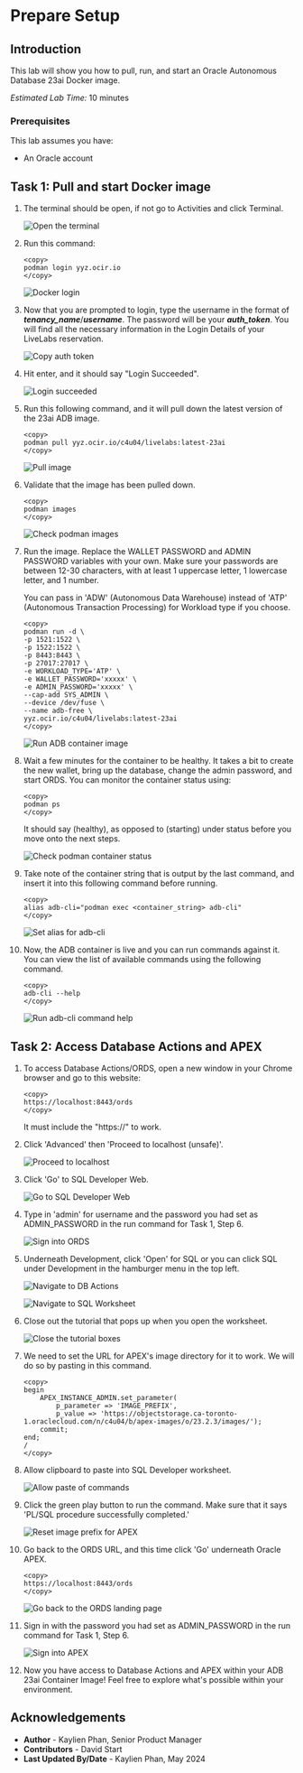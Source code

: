 # Prepare Setup

## Introduction
This lab will show you how to pull, run, and start an Oracle Autonomous Database 23ai Docker image.

*Estimated Lab Time:* 10 minutes

### Prerequisites
This lab assumes you have:
- An Oracle account

## Task 1: Pull and start Docker image
1.  The terminal should be open, if not go to Activities and click Terminal.

    ![Open the terminal](images/1-open-terminal.png)
 
2.  Run this command:

    ```
    <copy>
    podman login yyz.ocir.io
    </copy>
    ```

    ![Docker login](images/2-docker-login.png)

3. Now that you are prompted to login, type the username in the format of ***tenancy_name***/***username***. The password will be your ***auth_token***. You will find all the necessary information in the Login Details of your LiveLabs reservation. 

    ![Copy auth token](images/4-auth-token-copy.png)

4. Hit enter, and it should say "Login Succeeded".

    ![Login succeeded](images/3-login-succeeded.png)

5. Run this following command, and it will pull down the latest version of the 23ai ADB image.

    ```
    <copy>
    podman pull yyz.ocir.io/c4u04/livelabs:latest-23ai
    </copy>
    ```

    ![Pull image](images/5-pull-image.png)

6. Validate that the image has been pulled down.

    ```
    <copy>
    podman images
    </copy>
    ```

    ![Check podman images](images/6-podman-images.png)

7. Run the image. Replace the WALLET PASSWORD and ADMIN PASSWORD variables with your own. Make sure your passwords are between 12-30 characters, with at least 1 uppercase letter, 1 lowercase letter, and 1 number.

    You can pass in 'ADW' (Autonomous Data Warehouse) instead of 'ATP' (Autonomous Transaction Processing) for Workload type if you choose.

    ```
    <copy>
    podman run -d \
    -p 1521:1522 \
    -p 1522:1522 \
    -p 8443:8443 \
    -p 27017:27017 \
    -e WORKLOAD_TYPE='ATP' \
    -e WALLET_PASSWORD='xxxxx' \
    -e ADMIN_PASSWORD='xxxxx' \
    --cap-add SYS_ADMIN \
    --device /dev/fuse \
    --name adb-free \
    yyz.ocir.io/c4u04/livelabs:latest-23ai
    </copy>
    ```

    ![Run ADB container image](images/7-run-adb-container.png)

8. Wait a few minutes for the container to be healthy. It takes a bit to create the new wallet, bring up the database, change the admin password, and start ORDS. You can monitor the container status using:

    ```
    <copy>
    podman ps
    </copy>
    ```

    It should say (healthy), as opposed to (starting) under status before you move onto the next steps.

    ![Check podman container status](images/10-podman-ps.png)

9. Take note of the container string that is output by the last command, and insert it into this following command before running.

    ```
    <copy>
    alias adb-cli="podman exec <container_string> adb-cli"
    </copy>
    ```

    ![Set alias for adb-cli](images/8-set-alias.png)

10. Now, the ADB container is live and you can run commands against it. You can view the list of available commands using the following command.

    ```
    <copy>
    adb-cli --help 
    </copy>
    ```

    ![Run adb-cli command help](images/9-adb-cli.png)


## Task 2: Access Database Actions and APEX

1. To access Database Actions/ORDS, open a new window in your Chrome browser and go to this website:

    ```
    <copy>
    https://localhost:8443/ords
    </copy>
    ```

    It must include the "https://" to work.

2. Click 'Advanced' then 'Proceed to localhost (unsafe)'.
    
    ![Proceed to localhost](images/11-proceed-localhost.png)

3. Click 'Go' to SQL Developer Web.

    ![Go to SQL Developer Web](images/12-ords-landing.png)

4. Type in 'admin' for username and the password you had set as ADMIN_PASSWORD in the run command for Task 1, Step 6.

    ![Sign into ORDS](images/13-sign-in-ords.png)

5. Underneath Development, click 'Open' for SQL or you can click SQL under Development in the hamburger menu in the top left.

    ![Navigate to DB Actions](images/14-db-actions.png)

    ![Navigate to SQL Worksheet](images/15-sql-worksheet.png)

6. Close out the tutorial that pops up when you open the worksheet.

    ![Close the tutorial boxes](images/16-close-tutorial.png)

7. We need to set the URL for APEX's image directory for it to work. We will do so by pasting in this command.

    ```
    <copy>
    begin
        APEX_INSTANCE_ADMIN.set_parameter(
            p_parameter => 'IMAGE_PREFIX',
            p_value => 'https://objectstorage.ca-toronto-1.oraclecloud.com/n/c4u04/b/apex-images/o/23.2.3/images/');
        commit;
    end;
    /
    </copy>
    ```

8. Allow clipboard to paste into SQL Developer worksheet.

    ![Allow paste of commands](images/17-allow-paste.png)

9. Click the green play button to run the command. Make sure that it says 'PL/SQL procedure successfully completed.'

    ![Reset image prefix for APEX](images/18-reset-image-prefix.png)

10. Go back to the ORDS URL, and this time click 'Go' underneath Oracle APEX.

    ```
    <copy>
    https://localhost:8443/ords
    </copy>
    ```

    ![Go back to the ORDS landing page](images/12-ords-landing.png)

11. Sign in with the password you had set as ADMIN_PASSWORD in the run command for Task 1, Step 6.

    ![Sign into APEX](images/19-sign-in-apex.png)

12. Now you have access to Database Actions and APEX within your ADB 23ai Container Image! Feel free to explore what's possible within your environment.

<!-- 11. 
9. You can add a database.

    ```
    <copy>
    adb-cli add-database --workload-type "ADW" --admin-password "Welcome_1234"
    </copy>
    ```

10. You can change the admin password.

    ```
    <copy>
    adb-cli change-password --database-name "MYADW" --old-password "Welcome_1234" --new-password "Welcome_12345"
    </copy>
    ```

11. **Note:** At anytime, you can check if your container is still running with this command. The list returned should not be empty.

    ```
    <copy>
    podman ps -a
    </copy>
    ```

 11. 
mkdir /scratch/
podman cp adb-free:/u01/app/oracle/wallets/tls_wallet /scratch/tls_wallet

12. 

hostname fqdn -->


<!-- 11. This is how you connect to ORDS.

12. Finally, this is how you would connect to APEX. -->

## Acknowledgements
* **Author** - Kaylien Phan, Senior Product Manager
* **Contributors** - David Start
* **Last Updated By/Date** - Kaylien Phan, May 2024